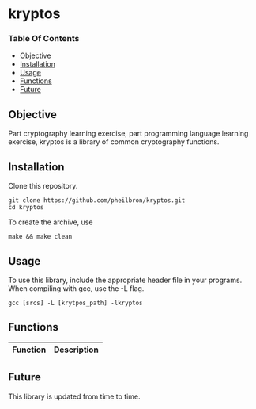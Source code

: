 # kryptos

### Table Of Contents
* [Objective](#objective)
* [Installation](#installation)
* [Usage](#usage)
* [Functions](#functions)
* [Future](#future)

## Objective
Part cryptography learning exercise, part programming language learning exercise, kryptos is a library of common cryptography functions.

## Installation
Clone this repository.
````
git clone https://github.com/pheilbron/kryptos.git
cd kryptos
````
To create the archive, use
````
make && make clean
````

## Usage
To use this library, include the appropriate header file in your programs.
When compiling with gcc, use the -L flag.
````
gcc [srcs] -L [krytpos_path] -lkryptos
````

## Functions

| Function | Description |
| -------- | ----------- |

## Future
This library is updated from time to time.
